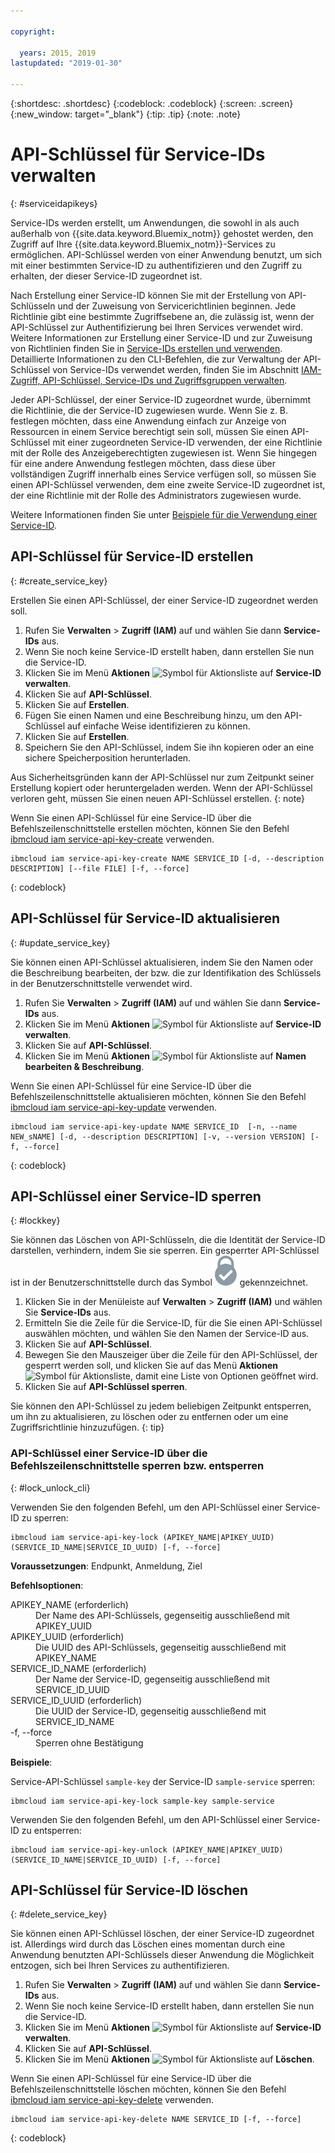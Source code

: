 ```yaml
---

copyright:

  years: 2015, 2019
lastupdated: "2019-01-30"

---
```


{:shortdesc: .shortdesc}
{:codeblock: .codeblock}
{:screen: .screen}
{:new_window: target="_blank"}
{:tip: .tip}
{:note: .note}


# API-Schlüssel für Service-IDs verwalten
{: #serviceidapikeys}

Service-IDs werden erstellt, um Anwendungen, die sowohl in als auch außerhalb von {{site.data.keyword.Bluemix_notm}} gehostet werden, den Zugriff auf Ihre {{site.data.keyword.Bluemix_notm}}-Services zu ermöglichen. API-Schlüssel werden von einer Anwendung benutzt, um sich mit einer bestimmten Service-ID zu authentifizieren und den Zugriff zu erhalten, der dieser Service-ID zugeordnet ist.

Nach Erstellung einer Service-ID können Sie mit der Erstellung von API-Schlüsseln und der Zuweisung von Servicerichtlinien beginnen. Jede Richtlinie gibt eine bestimmte Zugriffsebene an, die zulässig ist, wenn der API-Schlüssel zur Authentifizierung bei Ihren Services verwendet wird. Weitere Informationen zur Erstellung einer Service-ID und zur Zuweisung von Richtlinien finden Sie in [Service-IDs erstellen und verwenden](/docs/iam?topic=iam-serviceids#serviceids). Detaillierte Informationen zu den CLI-Befehlen, die zur Verwaltung der API-Schlüssel von Service-IDs verwendet werden, finden Sie im Abschnitt [IAM-Zugriff, API-Schlüssel, Service-IDs und Zugriffsgruppen verwalten](/docs/cli/reference/ibmcloud?topic=cloud-cli-ibmcloud_commands_iam#ibmcloud_commands_iam).

Jeder API-Schlüssel, der einer Service-ID zugeordnet wurde, übernimmt die Richtlinie, die der Service-ID zugewiesen wurde. Wenn Sie z. B. festlegen möchten, dass eine Anwendung einfach zur Anzeige von Ressourcen in einem Service berechtigt sein soll, müssen Sie einen API-Schlüssel mit einer zugeordneten Service-ID verwenden, der eine Richtlinie mit der Rolle des Anzeigeberechtigten zugewiesen ist. Wenn Sie hingegen für eine andere Anwendung festlegen möchten, dass diese über vollständigen Zugriff innerhalb eines Service verfügen soll, so müssen Sie einen API-Schlüssel verwenden, dem eine zweite Service-ID zugeordnet ist, der eine Richtlinie mit der Rolle des Administrators zugewiesen wurde.

Weitere Informationen finden Sie unter [Beispiele für die Verwendung einer Service-ID](/docs/iam?topic=iam-serviceids#examples_serviceid).

## API-Schlüssel für Service-ID erstellen
{: #create_service_key}

Erstellen Sie einen API-Schlüssel, der einer Service-ID zugeordnet werden soll.

1. Rufen Sie **Verwalten** &gt; **Zugriff (IAM)** auf und wählen Sie dann **Service-IDs** aus.
2. Wenn Sie noch keine Service-ID erstellt haben, dann erstellen Sie nun die Service-ID.
3. Klicken Sie im Menü **Aktionen** ![Symbol für Aktionsliste](../icons/action-menu-icon.svg) auf **Service-ID verwalten**.
4. Klicken Sie auf **API-Schlüssel**.
5. Klicken Sie auf **Erstellen**.
6. Fügen Sie einen Namen und eine Beschreibung hinzu, um den API-Schlüssel auf einfache Weise identifizieren zu können.
7. Klicken Sie auf **Erstellen**.
8. Speichern Sie den API-Schlüssel, indem Sie ihn kopieren oder an eine sichere Speicherposition herunterladen.

Aus Sicherheitsgründen kann der API-Schlüssel nur zum Zeitpunkt seiner Erstellung kopiert oder heruntergeladen werden. Wenn der API-Schlüssel verloren geht, müssen Sie einen neuen API-Schlüssel erstellen.
{: note}

Wenn Sie einen API-Schlüssel für eine Service-ID über die Befehlszeilenschnittstelle erstellen möchten, können Sie den Befehl [ibmcloud iam service-api-key-create](/docs/cli/reference/ibmcloud?topic=cloud-cli-ibmcloud_iam_api_key_create#ibmcloud_iam_service_api_key_create) verwenden.
```
ibmcloud iam service-api-key-create NAME SERVICE_ID [-d, --description DESCRIPTION] [--file FILE] [-f, --force]
```
{: codeblock}

## API-Schlüssel für Service-ID aktualisieren
{: #update_service_key}

Sie können einen API-Schlüssel aktualisieren, indem Sie den Namen oder die Beschreibung bearbeiten, der bzw. die zur Identifikation des Schlüssels in der Benutzerschnittstelle verwendet wird.

1. Rufen Sie **Verwalten** &gt; **Zugriff (IAM)** auf und wählen Sie dann **Service-IDs** aus.
2. Klicken Sie im Menü **Aktionen** ![Symbol für Aktionsliste](../icons/action-menu-icon.svg) auf **Service-ID verwalten**.
3. Klicken Sie auf **API-Schlüssel**.
4. Klicken Sie im Menü **Aktionen** ![Symbol für Aktionsliste](../icons/action-menu-icon.svg) auf **Namen bearbeiten & Beschreibung**.

Wenn Sie einen API-Schlüssel für eine Service-ID über die Befehlszeilenschnittstelle aktualisieren möchten, können Sie den Befehl [ibmcloud iam service-api-key-update](/docs/cli/reference/ibmcloud?topic=cloud-cli-ibmcloud_iam_api_key_create#ibmcloud_iam_service_api_key_update) verwenden.
```
ibmcloud iam service-api-key-update NAME SERVICE_ID  [-n, --name NEW_sNAME] [-d, --description DESCRIPTION] [-v, --version VERSION] [-f, --force]
```
{: codeblock}

## API-Schlüssel einer Service-ID sperren
{: #lockkey}

Sie können das Löschen von API-Schlüsseln, die die Identität der Service-ID darstellen, verhindern, indem Sie sie sperren. Ein gesperrter API-Schlüssel ist in der Benutzerschnittstelle durch das Symbol ![Sperrsymbol](images/locked.svg "Gesperrt") gekennzeichnet.

1. Klicken Sie in der Menüleiste auf **Verwalten** &gt; **Zugriff (IAM)** und wählen Sie **Service-IDs** aus.
2. Ermitteln Sie die Zeile für die Service-ID, für die Sie einen API-Schlüssel auswählen möchten, und wählen Sie den Namen der Service-ID aus.
3. Klicken Sie auf **API-Schlüssel**.
4. Bewegen Sie den Mauszeiger über die Zeile für den API-Schlüssel, der gesperrt werden soll, und klicken Sie auf das Menü **Aktionen** ![Symbol für Aktionsliste](../icons/action-menu-icon.svg), damit eine Liste von Optionen geöffnet wird.
5. Klicken Sie auf **API-Schlüssel sperren**.

Sie können den API-Schlüssel zu jedem beliebigen Zeitpunkt entsperren, um ihn zu aktualisieren, zu löschen oder zu entfernen oder um eine Zugriffsrichtlinie hinzuzufügen.
{: tip}

### API-Schlüssel einer Service-ID über die Befehlszeilenschnittstelle sperren bzw. entsperren
{: #lock_unlock_cli}

Verwenden Sie den folgenden Befehl, um den API-Schlüssel einer Service-ID zu sperren:

```
ibmcloud iam service-api-key-lock (APIKEY_NAME|APIKEY_UUID) (SERVICE_ID_NAME|SERVICE_ID_UUID) [-f, --force]
```

<strong>Voraussetzungen</strong>: Endpunkt, Anmeldung, Ziel

<strong>Befehlsoptionen</strong>:
<dl>
  <dt>APIKEY_NAME (erforderlich)</dt>
  <dd>Der Name des API-Schlüssels, gegenseitig ausschließend mit APIKEY_UUID</dd>
  <dt>APIKEY_UUID (erforderlich)</dt>
  <dd>Die UUID des API-Schlüssels, gegenseitig ausschließend mit APIKEY_NAME</dd>
  <dt>SERVICE_ID_NAME (erforderlich)</dt>
  <dd>Der Name der Service-ID, gegenseitig ausschließend mit SERVICE_ID_UUID</dd>
  <dt>SERVICE_ID_UUID (erforderlich)</dt>
  <dd>Die UUID der Service-ID, gegenseitig ausschließend mit SERVICE_ID_NAME</dd>
  <dt>-f, --force</dt>
  <dd>Sperren ohne Bestätigung</dd>
</dl>

<strong>Beispiele</strong>:

Service-API-Schlüssel `sample-key` der Service-ID `sample-service` sperren:

```
ibmcloud iam service-api-key-lock sample-key sample-service
```

Verwenden Sie den folgenden Befehl, um den API-Schlüssel einer Service-ID zu entsperren:

```
ibmcloud iam service-api-key-unlock (APIKEY_NAME|APIKEY_UUID) (SERVICE_ID_NAME|SERVICE_ID_UUID) [-f, --force]
```


## API-Schlüssel für Service-ID löschen
{: #delete_service_key}

Sie können einen API-Schlüssel löschen, der einer Service-ID zugeordnet ist. Allerdings wird durch das Löschen eines momentan durch eine Anwendung benutzten API-Schlüssels dieser Anwendung die Möglichkeit entzogen, sich bei Ihren Services zu authentifizieren.

1. Rufen Sie **Verwalten** &gt; **Zugriff (IAM)** auf und wählen Sie dann **Service-IDs** aus.
2. Wenn Sie noch keine Service-ID erstellt haben, dann erstellen Sie nun die Service-ID.
3. Klicken Sie im Menü **Aktionen** ![Symbol für Aktionsliste](../icons/action-menu-icon.svg) auf **Service-ID verwalten**.
4. Klicken Sie auf **API-Schlüssel**.
5. Klicken Sie im Menü **Aktionen** ![Symbol für Aktionsliste](../icons/action-menu-icon.svg) auf **Löschen**.

Wenn Sie einen API-Schlüssel für eine Service-ID über die Befehlszeilenschnittstelle löschen möchten, können Sie den Befehl [ibmcloud iam service-api-key-delete](/docs/cli/reference/ibmcloud?topic=cloud-cli-ibmcloud_iam_api_key_create#ibmcloud_iam_service_api_key_delete) verwenden.
```
ibmcloud iam service-api-key-delete NAME SERVICE_ID [-f, --force]
```
{: codeblock}
